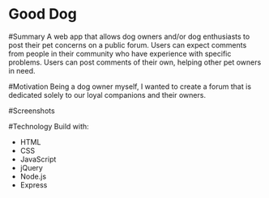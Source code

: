 # Good Dog

#Summary
A web app that allows dog owners and/or dog enthusiasts to post their pet concerns on a public forum. Users can expect comments from people in their community who have experience with specific problems. Users can post comments of their own, helping other pet owners in need.

#Motivation
Being a dog owner myself, I wanted to create a forum that is dedicated solely to our loyal companions and their owners.

#Screenshots


#Technology
Build with:
- HTML
- CSS
- JavaScript
- jQuery
- Node.js
- Express
